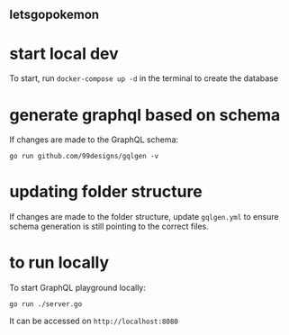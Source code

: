## letsgopokemon

# start local dev

To start, run `docker-compose up -d` in the terminal to create the database

# generate graphql based on schema

If changes are made to the GraphQL schema:

`go run github.com/99designs/gqlgen -v`

# updating folder structure

If changes are made to the folder structure, update `gqlgen.yml` to ensure schema generation is still pointing to the correct files.

# to run locally

To start GraphQL playground locally:

`go run ./server.go`

It can be accessed on `http://localhost:8080`

